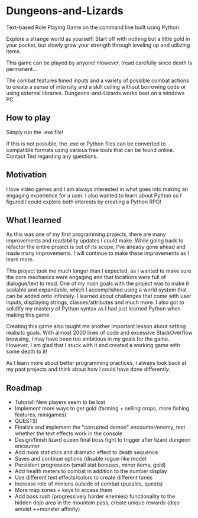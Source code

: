 # Dungeons-and-Lizards

Text-based Role Playing Game on the command line built using Python.

Explore a strange world as yourself! Start off with nothing but a little gold in your pocket, but slowly grow your strength through leveling up and utilizing items. 

This game can be played by anyone! However, tread carefully since death is permanent...

The combat features timed inputs and a variety of possible combat actions to create a sense of intensity and a skill ceiling without borrowing code or using external libraries. Dungeons-and-Lizards works best on a windows PC.

## How to play

Simply run the .exe file! 

If this is not possible, the .exe or Python files can be converted to compatible formats using various free tools that can be found online. Contact Ted regarding any questions.

## Motivation

I love video games and I am always interested in what goes into making an engaging experience for a user. I also wanted to learn about Python so I figured I could explore both interests by creating a Python RPG! 

## What I learned

As this was one of my first programming projects, there are many improvements and readability updates I could make. While going back to refactor the entire project is out of its scope, I've already gone ahead and made many improvements. I will continue to make these improvements as I learn more.

This project took me much longer than I expected, as I wanted to make sure the core mechanics were engaging and that locations were full of dialogue/text to read. One of my main goals with the project was to make it scalable and expandable, which I accomplished using a world system that can be added onto infinitely. I learned about challenges that come with user inputs, displaying strings, classes/attributes and much more. I also got to solidify my mastery of Python syntax as I had just learned Python when making this game.

Creating this game also taught me another important lesson about setting realisitc goals. With almost 2000 lines of code and excessive StackOverflow browsing, I may have been too ambitious in my goals for the game. However, I am glad that I stuck with it and created a working game with some depth to it!

As I learn more about better programming practices, I always look back at my past projects and think about how I could have done differently. 

## Roadmap

- Tutorial! New players seem to be lost
- Implement more ways to get gold (farming + selling crops, more fishing features, minigames)
- QUESTS!
- Finalize and implement the "corrupted demon" encounter/enemy, test whether the text effects work in the console
- Design/finish lizard queen final boss fight to trigger after lizard dungeon encounter
- Add more statistics and dramatic effect to death sequence
- Saves and continue options (disable rogue-like mode)
- Persistent progression (small stat bonuses, minor items, gold)
- Add health meters to combat in addition to the number display
- Use different text effects/colors to create different tones
- Increase role of minions outside of combat (puzzles, quests)
- More map zones + keys to access them
- Add boss rush (progressively harder enemies) functionality to the hidden dojo area in the mountain pass, create unique rewards (dojo amulet ++monster affinity)


